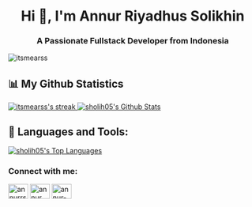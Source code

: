<h1 align="center">Hi 👋, I'm Annur Riyadhus Solikhin</h1>
<h3 align="center">A Passionate Fullstack Developer from Indonesia</h3>

<p align="left"> <img src="https://komarev.com/ghpvc/?username=itsmearss&label=Profile%20views&color=0e75b6&style=flat" alt="itsmearss" /> </p>

## 📊 My Github Statistics

<a href="https://github.com/sholih05">
<img alt="itsmearss's streak" src="https://github-readme-streak-stats.herokuapp.com/?user=sholih05&show_icons=true&count_private=true&theme=react&hide_border=true&bg_color=0D1117"/>
</a>

<a href="https://github.com/sholih05">
<img alt="sholih05's Github Stats" src="https://github-readme-stats.vercel.app/api?username=sholih05&show_icons=true&count_private=true&theme=react&hide_border=true&bg_color=0D1117" />
</a>

## 🚀 Languages and Tools:

<a href="https://github.com/sholih05">
<img alt="sholih05's Top Languages" src="https://github-readme-stats.vercel.app/api/top-langs/?username=sholih05&langs_count=8&count_private=true&layout=compact&theme=react&hide_border=true&bg_color=0D1117" />
</a>

<h3 align="left">Connect with me:</h3>
<p align="left">
<a href="https://instagram.com/annurrs_" target="blank"><img align="center" src="https://raw.githubusercontent.com/rahuldkjain/github-profile-readme-generator/master/src/images/icons/Social/instagram.svg" alt="annurrs_" height="30" width="40" /></a>
<a href="https://www.youtube.com/c/annur riyadhus solikhin" target="blank"><img align="center" src="https://raw.githubusercontent.com/rahuldkjain/github-profile-readme-generator/master/src/images/icons/Social/youtube.svg" alt="annur riyadhus solikhin" height="30" width="40" /></a>
<a href="https://linkedin.com/in/annur-riyadhus-solikhin" target="blank"><img align="center" src="https://raw.githubusercontent.com/rahuldkjain/github-profile-readme-generator/master/src/images/icons/Social/linked-in-alt.svg" alt="annur-riyadhus-solikhin" height="30" width="40" /></a>
</p>
